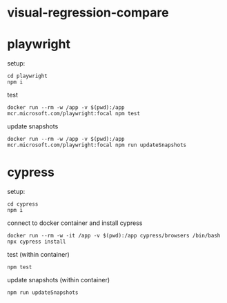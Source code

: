 # visual-regression-compare

# playwright

setup:

```
cd playwright
npm i
```

test

`docker run --rm -w /app -v $(pwd):/app mcr.microsoft.com/playwright:focal npm test`

update snapshots

`docker run --rm -w /app -v $(pwd):/app mcr.microsoft.com/playwright:focal npm run updateSnapshots`

# cypress

setup:

```
cd cypress
npm i
```

connect to docker container and install cypress

```
docker run --rm -w -it /app -v $(pwd):/app cypress/browsers /bin/bash
npx cypress install
```

test (within container)

`npm test`

update snapshots (within container)

`npm run updateSnapshots`

